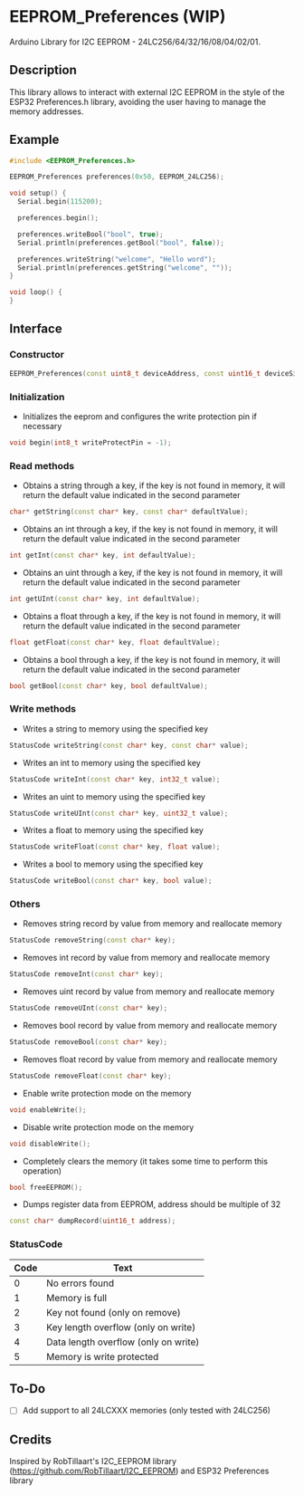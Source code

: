 # EEPROM_Preferences (WIP)

Arduino Library for I2C EEPROM - 24LC256/64/32/16/08/04/02/01.


## Description

This library allows to interact with external I2C EEPROM in the style of the ESP32 Preferences.h library, avoiding the user having to manage the memory addresses.

## Example

```cpp
#include <EEPROM_Preferences.h>

EEPROM_Preferences preferences(0x50, EEPROM_24LC256);

void setup() {
  Serial.begin(115200);

  preferences.begin();

  preferences.writeBool("bool", true);
  Serial.println(preferences.getBool("bool", false));

  preferences.writeString("welcome", "Hello word");
  Serial.println(preferences.getString("welcome", ""));
}

void loop() {
}
```

## Interface

### Constructor

```cpp
EEPROM_Preferences(const uint8_t deviceAddress, const uint16_t deviceSize, TwoWire *wire = &Wire);
```

### Initialization

* Initializes the eeprom and configures the write protection pin if necessary
```cpp
void begin(int8_t writeProtectPin = -1);
```

### Read methods


* Obtains a string through a key, if the key is not found in memory, it will return the default value indicated in the second parameter
```cpp
char* getString(const char* key, const char* defaultValue);
```

* Obtains an int through a key, if the key is not found in memory, it will return the default value indicated in the second parameter
```cpp
int getInt(const char* key, int defaultValue);
```

* Obtains an uint through a key, if the key is not found in memory, it will return the default value indicated in the second parameter
```cpp
int getUInt(const char* key, int defaultValue);
```

* Obtains a float through a key, if the key is not found in memory, it will return the default value indicated in the second parameter
```cpp
float getFloat(const char* key, float defaultValue);
```

* Obtains a bool through a key, if the key is not found in memory, it will return the default value indicated in the second parameter
```cpp
bool getBool(const char* key, bool defaultValue);
```

### Write methods

* Writes a string to memory using the specified key
```cpp
StatusCode writeString(const char* key, const char* value);
```

* Writes an int to memory using the specified key
```cpp
StatusCode writeInt(const char* key, int32_t value);
```

* Writes an uint to memory using the specified key
```cpp
StatusCode writeUInt(const char* key, uint32_t value);
```

* Writes a float to memory using the specified key
```cpp
StatusCode writeFloat(const char* key, float value);
```

* Writes a bool to memory using the specified key
```cpp
StatusCode writeBool(const char* key, bool value);
```

### Others

* Removes string record by value from memory and reallocate memory
```cpp
StatusCode removeString(const char* key);
```

* Removes int record by value from memory and reallocate memory
```cpp
StatusCode removeInt(const char* key);
```

* Removes uint record by value from memory and reallocate memory
```cpp
StatusCode removeUInt(const char* key);
```

* Removes bool record by value from memory and reallocate memory
```cpp
StatusCode removeBool(const char* key);
```

* Removes float record by value from memory and reallocate memory
```cpp
StatusCode removeFloat(const char* key);
```

* Enable write protection mode on the memory
```cpp
void enableWrite();
```

* Disable write protection mode on the memory
```cpp
void disableWrite();
```

* Completely clears the memory (it takes some time to perform this operation)
```cpp
bool freeEEPROM();
```

* Dumps register data from EEPROM, address should be multiple of 32
```cpp
const char* dumpRecord(uint16_t address);
```

### StatusCode

| Code | Text                                 |
|------|--------------------------------------|
| 0    | No errors found                      |
| 1    | Memory is full                       |
| 2    | Key not found (only on remove)       |
| 3    | Key length overflow (only on write)  |
| 4    | Data length overflow (only on write) |
| 5    | Memory is write protected            |

## To-Do

- [ ]  Add support to all 24LCXXX memories (only tested with 24LC256)


## Credits

Inspired by RobTillaart's I2C_EEPROM library (https://github.com/RobTillaart/I2C_EEPROM) and ESP32 Preferences library
